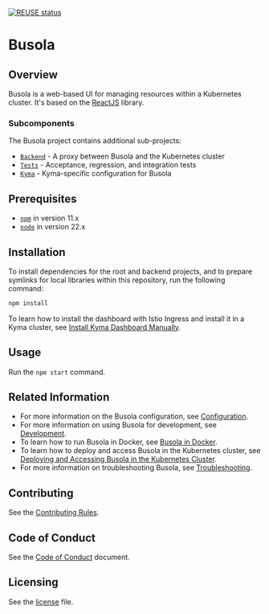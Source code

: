 [![REUSE status](https://api.reuse.software/badge/github.com/kyma-project/busola)](https://api.reuse.software/info/github.com/kyma-project/busola)

# Busola

## Overview

Busola is a web-based UI for managing resources within a Kubernetes cluster. It's based on the [ReactJS](https://reactjs.org/) library.

### Subcomponents

The Busola project contains additional sub-projects:

- [`Backend`](./backend) - A proxy between Busola and the Kubernetes cluster
- [`Tests`](./tests) - Acceptance, regression, and integration tests
- [`Kyma`](./kyma) - Kyma-specific configuration for Busola

## Prerequisites

- [`npm`](https://www.npmjs.com/) in version 11.x
- [`node`](https://nodejs.org/en/) in version 22.x

## Installation

To install dependencies for the root and backend projects, and to prepare symlinks for local libraries within this repository, run the following command:

```bash
npm install
```

To learn how to install the dashboard with Istio Ingress and install it in a Kyma cluster, see [Install Kyma Dashboard Manually](docs/install-kyma-dashboard-manually.md).

## Usage

Run the `npm start` command.

## Related Information

- For more information on the Busola configuration, see [Configuration](docs/operator/configuration.md).
- For more information on using Busola for development, see [Development](docs/contributor/development.md).
- To learn how to run Busola in Docker, see [Busola in Docker](docs/contributor/busola-docker.md).
- To learn how to deploy and access Busola in the Kubernetes cluster, see [Deploying and Accessing Busola in the Kubernetes Cluster](docs/operator/deploy-access-kubernetes.md).
- For more information on troubleshooting Busola, see [Troubleshooting](docs/contributor/troubleshooting.md).

## Contributing

See the [Contributing Rules](CONTRIBUTING.md).

## Code of Conduct

See the [Code of Conduct](CODE_OF_CONDUCT.md) document.

## Licensing

See the [license](./LICENSE) file.
